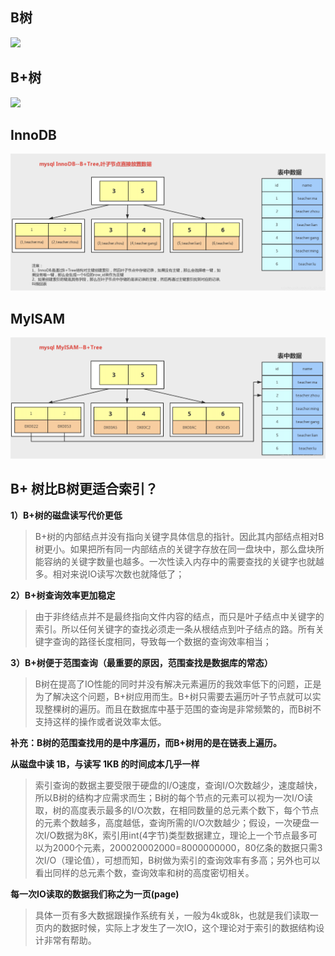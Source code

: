 ## B树
![](./img/B树.png)
## B+树
![](./img/B+树.png)
## InnoDB
![](./img/InnoDB.png)
## MyISAM
![](./img/MyISAM.png)

## B+ 树比B树更适合索引？

**1）B+树的磁盘读写代价更低**
>B+树的内部结点并没有指向关键字具体信息的指针。因此其内部结点相对B 树更小。如果把所有同一内部结点的关键字存放在同一盘块中，那么盘块所能容纳的关键字数量也越多。一次性读入内存中的需要查找的关键字也就越多。相对来说IO读写次数也就降低了；

**2）B+树查询效率更加稳定**
>由于非终结点并不是最终指向文件内容的结点，而只是叶子结点中关键字的索引。所以任何关键字的查找必须走一条从根结点到叶子结点的路。所有关键字查询的路径长度相同，导致每一个数据的查询效率相当；

**3）B+树便于范围查询（最重要的原因，范围查找是数据库的常态）**
>B树在提高了IO性能的同时并没有解决元素遍历的我效率低下的问题，正是为了解决这个问题，B+树应用而生。B+树只需要去遍历叶子节点就可以实现整棵树的遍历。而且在数据库中基于范围的查询是非常频繁的，而B树不支持这样的操作或者说效率太低。

**补充：B树的范围查找用的是中序遍历，而B+树用的是在链表上遍历。**

**从磁盘中读 1B，与读写 1KB 的时间成本几乎一样**
>索引查询的数据主要受限于硬盘的I/O速度，查询I/O次数越少，速度越快，所以B树的结构才应需求而生；B树的每个节点的元素可以视为一次I/O读取，树的高度表示最多的I/O次数，在相同数量的总元素个数下，每个节点的元素个数越多，高度越低，查询所需的I/O次数越少；假设，一次硬盘一次I/O数据为8K，索引用int(4字节)类型数据建立，理论上一个节点最多可以为2000个元素，200020002000=8000000000，80亿条的数据只需3次I/O（理论值），可想而知，B树做为索引的查询效率有多高；另外也可以看出同样的总元素个数，查询效率和树的高度密切相关。

**每一次IO读取的数据我们称之为一页(page)**
>具体一页有多大数据跟操作系统有关，一般为4k或8k，也就是我们读取一页内的数据时候，实际上才发生了一次IO，这个理论对于索引的数据结构设计非常有帮助。